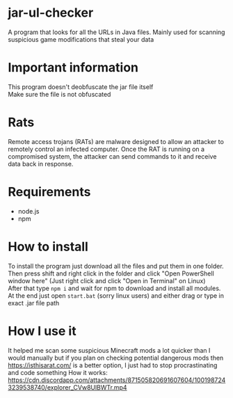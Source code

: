 # jar-ul-checker
A program that looks for all the URLs in Java files. Mainly used for scanning suspicious game modifications that steal your data

# Important information
This program doesn't deobfuscate the jar file itself<br>
Make sure the file is not obfuscated

# Rats
Remote access trojans (RATs) are malware designed to allow an attacker to remotely control an infected computer. Once the RAT is running on a compromised system, the attacker can send commands to it and receive data back in response.

# Requirements
- node.js
- npm

# How to install
To install the program just download all the files and put them in one folder. Then press shift and right click in the folder and click "Open PowerShell window here" (Just right click and click "Open in Terminal" on Linux)<br>
After that type `npm i` and wait for npm to download and install all modules.<br>
At the end just open `start.bat` (sorry linux users) and either drag or type in exact .jar file path

# How I use it
It helped me scan some suspicious Minecraft mods a lot quicker than I would manually but if you plan on checking potential dangerous mods then https://isthisarat.com/ is a better option, I just had to stop procrastinating and code something
How it works: 
https://cdn.discordapp.com/attachments/871505820691607604/1001987243239538740/explorer_CVw8UlBWTr.mp4

